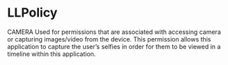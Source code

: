 # LLPolicy

CAMERA
Used for permissions that are associated with accessing camera or capturing images/video from the device.
This permission allows this application to capture the user’s selfies in order for them to be viewed in a timeline within this application.
